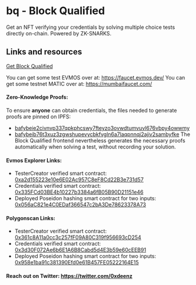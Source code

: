 # bq - Block Qualified
Get an NFT verifying your credentials by solving multiple choice tests directly on-chain. 
Powered by ZK-SNARKS.

## Links and resources

[Get Block Qualified](https://blockqualified.netlify.app/)

You can get some test EVMOS over at: https://faucet.evmos.dev/
You can get some testnet MATIC over at: https://mumbaifaucet.com/

#### Zero-Knowledge Proofs:
To ensure **anyone** can obtain credentials, the files needed to generate proofs are pinned on IPFS:
- [bafybeie2civnvp337qpkphcswy7fteyzo3ovwdtumvuvl676vbpy4owwmy](https://bafybeie2civnvp337qpkphcswy7fteyzo3ovwdtumvuvl676vbpy4owwmy.ipfs.dweb.link/verify_answers.wasm)
- [bafybeib76t3xuz3zgwshupevycbkfvgln6a7laqpnnqj2ajiv2sambyfke](https://bafybeib76t3xuz3zgwshupevycbkfvgln6a7laqpnnqj2ajiv2sambyfke.ipfs.dweb.link/verify_answers_final.zkey)
The Block Qualified frontend nevertheless generates the necessary proofs automatically when solving a test, without recording your solution.

#### Evmos Explorer Links:
- TesterCreator verified smart contract: [0xa2d155223e10e6E02Ac957C8eF8Cd22B3e731d57](https://evm.evmos.dev/address/0xa2d155223e10e6E02Ac957C8eF8Cd22B3e731d57/contracts)
- Credentials verified smart contract: [0x335FCd03BE4b10227b3384a6fB05B90D21151e46](https://evm.evmos.dev/address/0x335FCd03BE4b10227b3384a6fB05B90D21151e46/contracts)
- Deployed Poseidon hashing smart contract for two inputs: [0x056aC821e4C0EDaf366547c2bA3De78623378A73](https://evm.evmos.dev/address/0x056aC821e4C0EDaf366547c2bA3De78623378A73/contracts)

#### Polygonscan Links:
- TesterCreator verified smart contract: [0x361c8A11a0cc3c257fF09A80C319f956693cD254](https://mumbai.polygonscan.com/address/0x361c8A11a0cc3c257fF09A80C319f956693cD254#code)
- Credentials verified smart contract: [0x3d30F072Ae6b6E1A6B8Cabd5d4E3b59e60cEEB91](https://mumbai.polygonscan.com/address/0x3d30F072Ae6b6E1A6B8Cabd5d4E3b59e60cEEB91#code)
- Deployed Poseidon hashing smart contract for two inputs: [0x958e1ba91c381390Efd0e61B457FE05222164E15](https://mumbai.polygonscan.com/address/0x958e1ba91c381390Efd0e61B457FE05222164E15#code)

#### Reach out on Twitter: https://twitter.com/0xdeenz
